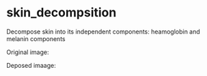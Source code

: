 skin_decompsition
=================

Decompose skin into its independent components: heamoglobin and melanin components 

Original image:


Deposed imaage:
